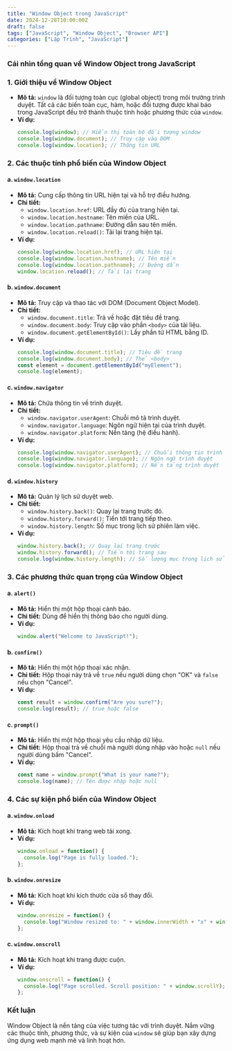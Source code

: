 ```yaml
---
title: "Window Object trong JavaScript"
date: 2024-12-28T10:00:00Z
draft: false
tags: ["JavaScript", "Window Object", "Browser API"]
categories: ["Lập Trình", "JavaScript"]
---
```


### Cái nhìn tổng quan về Window Object trong JavaScript

### 1. Giới thiệu về Window Object
- **Mô tả:** 
  `window` là đối tượng toàn cục (global object) trong môi trường trình duyệt. Tất cả các biến toàn cục, hàm, hoặc đối tượng được khai báo trong JavaScript đều trở thành thuộc tính hoặc phương thức của `window`.
- **Ví dụ:**
  ```javascript
  console.log(window); // Hiển thị toàn bộ đối tượng window
  console.log(window.document); // Truy cập vào DOM
  console.log(window.location); // Thông tin URL
  ```

### 2. Các thuộc tính phổ biến của Window Object
#### a. `window.location`
- **Mô tả:** Cung cấp thông tin URL hiện tại và hỗ trợ điều hướng.
- **Chi tiết:**
  - `window.location.href`: URL đầy đủ của trang hiện tại.
  - `window.location.hostname`: Tên miền của URL.
  - `window.location.pathname`: Đường dẫn sau tên miền.
  - `window.location.reload()`: Tải lại trang hiện tại.
- **Ví dụ:**
  ```javascript
  console.log(window.location.href); // URL hiện tại
  console.log(window.location.hostname); // Tên miền
  console.log(window.location.pathname); // Đường dẫn
  window.location.reload(); // Tải lại trang
  ```

#### b. `window.document`
- **Mô tả:** Truy cập và thao tác với DOM (Document Object Model).
- **Chi tiết:**
  - `window.document.title`: Trả về hoặc đặt tiêu đề trang.
  - `window.document.body`: Truy cập vào phần `<body>` của tài liệu.
  - `window.document.getElementById()`: Lấy phần tử HTML bằng ID.
- **Ví dụ:**
  ```javascript
  console.log(window.document.title); // Tiêu đề trang
  console.log(window.document.body); // Thẻ <body>
  const element = document.getElementById("myElement");
  console.log(element);
  ```

#### c. `window.navigator`
- **Mô tả:** Chứa thông tin về trình duyệt.
- **Chi tiết:**
  - `window.navigator.userAgent`: Chuỗi mô tả trình duyệt.
  - `window.navigator.language`: Ngôn ngữ hiện tại của trình duyệt.
  - `window.navigator.platform`: Nền tảng (hệ điều hành).
- **Ví dụ:**
  ```javascript
  console.log(window.navigator.userAgent); // Chuỗi thông tin trình duyệt
  console.log(window.navigator.language); // Ngôn ngữ trình duyệt
  console.log(window.navigator.platform); // Nền tảng trình duyệt
  ```

#### d. `window.history`
- **Mô tả:** Quản lý lịch sử duyệt web.
- **Chi tiết:**
  - `window.history.back()`: Quay lại trang trước đó.
  - `window.history.forward()`: Tiến tới trang tiếp theo.
  - `window.history.length`: Số mục trong lịch sử phiên làm việc.
- **Ví dụ:**
  ```javascript
  window.history.back(); // Quay lại trang trước
  window.history.forward(); // Tiến tới trang sau
  console.log(window.history.length); // Số lượng mục trong lịch sử
  ```

### 3. Các phương thức quan trọng của Window Object
#### a. `alert()`
- **Mô tả:** Hiển thị một hộp thoại cảnh báo.
- **Chi tiết:** Dùng để hiển thị thông báo cho người dùng.
- **Ví dụ:**
  ```javascript
  window.alert("Welcome to JavaScript!");
  ```

#### b. `confirm()`
- **Mô tả:** Hiển thị một hộp thoại xác nhận.
- **Chi tiết:** Hộp thoại này trả về `true` nếu người dùng chọn "OK" và `false` nếu chọn "Cancel".
- **Ví dụ:**
  ```javascript
  const result = window.confirm("Are you sure?");
  console.log(result); // true hoặc false
  ```

#### c. `prompt()`
- **Mô tả:** Hiển thị một hộp thoại yêu cầu nhập dữ liệu.
- **Chi tiết:** Hộp thoại trả về chuỗi mà người dùng nhập vào hoặc `null` nếu người dùng bấm "Cancel".
- **Ví dụ:**
  ```javascript
  const name = window.prompt("What is your name?");
  console.log(name); // Tên được nhập hoặc null
  ```

### 4. Các sự kiện phổ biến của Window Object
#### a. `window.onload`
- **Mô tả:** Kích hoạt khi trang web tải xong.
- **Ví dụ:**
  ```javascript
  window.onload = function() {
    console.log("Page is fully loaded.");
  };
  ```

#### b. `window.onresize`
- **Mô tả:** Kích hoạt khi kích thước cửa sổ thay đổi.
- **Ví dụ:**
  ```javascript
  window.onresize = function() {
    console.log("Window resized to: " + window.innerWidth + "x" + window.innerHeight);
  };
  ```

#### c. `window.onscroll`
- **Mô tả:** Kích hoạt khi trang được cuộn.
- **Ví dụ:**
  ```javascript
  window.onscroll = function() {
    console.log("Page scrolled. Scroll position: " + window.scrollY);
  };
  ```

### Kết luận
Window Object là nền tảng của việc tương tác với trình duyệt. Nắm vững các thuộc tính, phương thức, và sự kiện của `window` sẽ giúp bạn xây dựng ứng dụng web mạnh mẽ và linh hoạt hơn.
